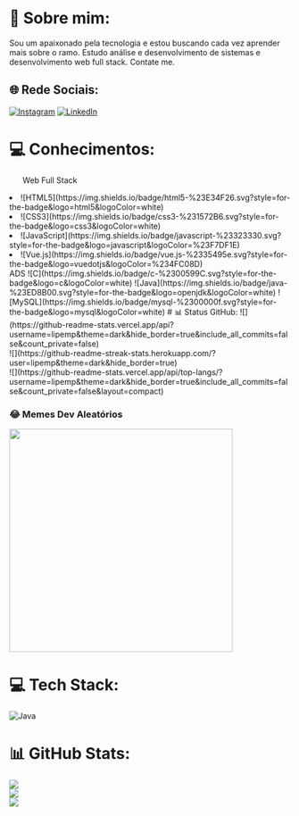 # 💫 Sobre mim:
Sou um apaixonado pela tecnologia e estou buscando cada vez aprender mais sobre o ramo. Estudo análise e desenvolvimento de sistemas e desenvolvimento web full stack. Contate me.


## 🌐 Rede Sociais:
[![Instagram](https://img.shields.io/badge/Instagram-%23E4405F.svg?logo=Instagram&logoColor=white)](https://instagram.com/lipemunchen) [![LinkedIn](https://img.shields.io/badge/LinkedIn-%230077B5.svg?logo=linkedin&logoColor=white)](https://linkedin.com/in/felipe-münchen-panzenhagen) 

# 💻 Conhecimentos:
<ul>Web Full Stack</ul>
<li>![HTML5](https://img.shields.io/badge/html5-%23E34F26.svg?style=for-the-badge&logo=html5&logoColor=white)</li>
<li>![CSS3](https://img.shields.io/badge/css3-%231572B6.svg?style=for-the-badge&logo=css3&logoColor=white)</li>
<li>![JavaScript](https://img.shields.io/badge/javascript-%23323330.svg?style=for-the-badge&logo=javascript&logoColor=%23F7DF1E)</li> 
<li>![Vue.js](https://img.shields.io/badge/vue.js-%2335495e.svg?style=for-the-badge&logo=vuedotjs&logoColor=%234FC08D)</li>
ADS ![C](https://img.shields.io/badge/c-%2300599C.svg?style=for-the-badge&logo=c&logoColor=white) ![Java](https://img.shields.io/badge/java-%23ED8B00.svg?style=for-the-badge&logo=openjdk&logoColor=white) ![MySQL](https://img.shields.io/badge/mysql-%2300000f.svg?style=for-the-badge&logo=mysql&logoColor=white)
# 📊 Status GitHub:
![](https://github-readme-stats.vercel.app/api?username=lipemp&theme=dark&hide_border=true&include_all_commits=false&count_private=false)<br/>
![](https://github-readme-streak-stats.herokuapp.com/?user=lipemp&theme=dark&hide_border=true)<br/>
![](https://github-readme-stats.vercel.app/api/top-langs/?username=lipemp&theme=dark&hide_border=true&include_all_commits=false&count_private=false&layout=compact)

### 😂 Memes Dev Aleatórios
<img src='https://randommeme-five.vercel.app/' style="height: 400px;"/>


# 💻 Tech Stack:
![Java](https://img.shields.io/badge/java-%23ED8B00.svg?style=for-the-badge&logo=openjdk&logoColor=white)
# 📊 GitHub Stats:
![](https://github-readme-stats.vercel.app/api?username=lipemp&theme=dark&hide_border=false&include_all_commits=false&count_private=false)<br/>
![](https://github-readme-streak-stats.herokuapp.com/?user=lipemp&theme=dark&hide_border=false)<br/>
![](https://github-readme-stats.vercel.app/api/top-langs/?username=lipemp&theme=dark&hide_border=false&include_all_commits=false&count_private=false&layout=compact)

<!-- Proudly created with GPRM ( https://gprm.itsvg.in ) -->
<!-- Proudly created with GPRM ( https://gprm.itsvg.in ) -->
